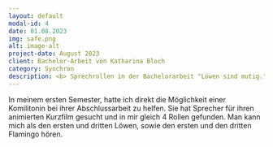 ```yaml
---
layout: default
modal-id: 4
date: 01.08.2023
img: safe.png
alt: image-alt
project-date: August 2023
client: Bachelor-Arbeit von Katharina Bloch
category: Synchron
description: <b> Sprechrollen in der Bachelorarbeit "Löwen sind mutig." von Katharina Bloch </b>
---
```

In meinem ersten Semester, hatte ich direkt die Möglichkeit einer Komilitonin bei ihrer Abschlussarbeit zu helfen.
Sie hat Sprecher für ihren animierten Kurzfilm gesucht und in mir gleich 4 Rollen gefunden. Man kann mich als den 
ersten und dritten Löwen, sowie den ersten und den dritten Flamingo hören.